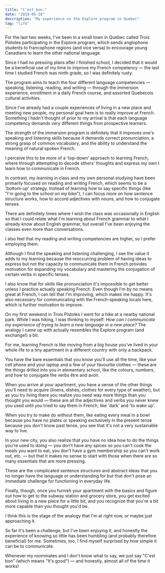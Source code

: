 ```yaml
---
title: "C'est bon."
date: "2019-05-28"
description: "My experience on the Explore program in Quebec"
tag: "life"
---
```


For the last two weeks, I've been in a small town in Quebec called Trois Pistoles participating in the Explore program, which sends anglophone students to francophone regions (and vice versa) to encourage young Canadians to learn the other national language.

Since I had no pressing plans after I finished school, I decided that it would be a beneficial use of my time to improve my French competency &mdash; the last time I studied French was ninth grade, so I was definitely rusty.

The program aims to teach the four different language competencies &mdash; speaking, listening, reading, and writing &mdash; through the immersion experience, enrollment in a daily French course, and assorted Quebecois cultural activities.

Since I've already had a couple experiences of living in a new place and meeting new people, my personal goal here is to really improve at French. Something I hadn't thought of prior to my arrival is that each language competency demands very different things from prospective learners.

The strength of the immersion program is definitely that it improves one's speaking and listening skills because it demands correct pronunciation, a strong grasp of common vocabulary, and the ability to understand the meaning of natural spoken French.

I perceive this to be more of a 'top-down' approach to learning French, where through attempting to decode others' thoughts and express my own I learn how to communicate in French.

In contrast, my learning in class and my own personal studying have been primarily focused on reading and writing French, which seems to be a 'bottom-up' strategy. Instead of learning how to say specific things (like "I'm going to the school on my bike"), I can focus more on how sentence structure works, how to accord adjectives with nouns, and how to conjugate tenses.

There are definitely times where I wish the class was occasionally in English so that I could relate what I'm learning about French grammar to what I already know about English grammar, but overall I've been enjoying the classes even more than conversations.

I also feel that my reading and writing competencies are higher, so I prefer employing them.

Although I find the speaking and listening challenging, I see the value it adds to my learning because the reoccurring problem of having ideas to express but not the capacity to communicate them in French provides motivation for expanding my vocabulary and mastering the conjugation of certain verbs in specific tenses.

I also know that for skills like pronunciation it's impossible to get better unless I practice actually speaking French. Even though I'm by no means great at French, I can tell that I'm improving, which makes me happy. It's also necessary for communicating with the French-speaking locals here, which is further motivation to improve.

On my first weekend in Trois Pistoles I went for a hike at a nearby national park. While I was hiking, I was thinking to myself: _How can I communicate my experience of trying to learn a new language in a new place?_ The analogy I came up with actually resembles the Explore program (and exchange!) a bit.

For me, learning French is like moving from a big house you've lived in your whole life to a tiny apartment in a different country with only a backpack.

You have the bare essentials that you know you'll use all the time, like your cell phone and your laptop and a few of your favourite clothes &mdash; these are the things drilled into you in elementary school, like the colours, numbers, and how to conjugate the verbs être and avoir.

When you arrive at your apartment, you have a sense of the other things you'll need to acquire (linens, dishes, clothes for every type of weather), but as you try living there you realize you need way more things than you thought you would &mdash; these are all the adjectives and verbs you never knew you used until you tried to say them in French, like 'dark' and 'to wake up'.

When you try to make do without them, like eating every meal in a bowl because you have no plates or speaking exclusively in the present tense because you don't know past tense, you see that it's not a very sustainable way to live.

In your new city, you also realize that you have no idea how to do the things you're used to doing &mdash; you don't have any spices so you can't cook the meals you want to eat, you don't have a gym membership so you can't work out, etc. &mdash; but that it makes no sense to start with those when there are so many essentials that are more pressing.

These are the complicated sentence structures and abstract ideas that you no longer have the language or understanding for but that don't pose an immediate challenge for functioning in everyday life.

Finally, though, once you furnish your apartment with the basics and figure out how to get to the subway station and grocery store, you get excited about living in a new place for a little bit, and you recognize that you're a bit more capable than you thought you'd be.

I think this is the stage of the analogy that I'm at right now, or maybe just approaching it.

So far it's been a challenge, but I've been enjoying it, and honestly the experience of knowing so little has been humbling (and probably therefore beneficial) for me. Sometimes, too, I find myself surprised by how simple it can be to communicate.

Whenever my roommates and I don't know what to say, we just say "C'est bon" (which means "It's good") &mdash; and honestly, almost all of the time it works!
